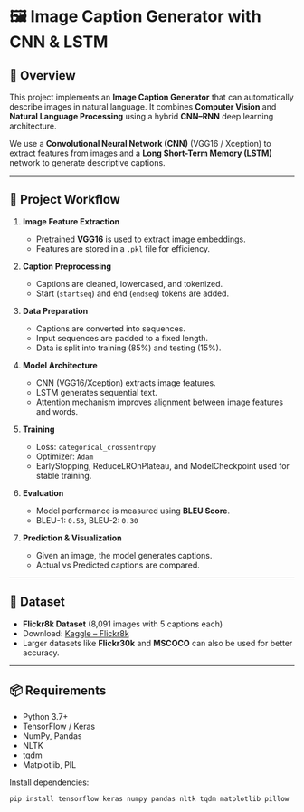 # 🖼️ Image Caption Generator with CNN & LSTM

## 📌 Overview
This project implements an **Image Caption Generator** that can automatically describe images in natural language. It combines **Computer Vision** and **Natural Language Processing** using a hybrid **CNN–RNN** deep learning architecture.  

We use a **Convolutional Neural Network (CNN)** (VGG16 / Xception) to extract features from images and a **Long Short-Term Memory (LSTM)** network to generate descriptive captions.

---

## 🚀 Project Workflow
1. **Image Feature Extraction**  
   - Pretrained **VGG16** is used to extract image embeddings.  
   - Features are stored in a `.pkl` file for efficiency.  

2. **Caption Preprocessing**  
   - Captions are cleaned, lowercased, and tokenized.  
   - Start (`startseq`) and end (`endseq`) tokens are added.  

3. **Data Preparation**  
   - Captions are converted into sequences.  
   - Input sequences are padded to a fixed length.  
   - Data is split into training (85%) and testing (15%).  

4. **Model Architecture**  
   - CNN (VGG16/Xception) extracts image features.  
   - LSTM generates sequential text.  
   - Attention mechanism improves alignment between image features and words.  

5. **Training**  
   - Loss: `categorical_crossentropy`  
   - Optimizer: `Adam`  
   - EarlyStopping, ReduceLROnPlateau, and ModelCheckpoint used for stable training.  

6. **Evaluation**  
   - Model performance is measured using **BLEU Score**.  
   - BLEU-1: `0.53`, BLEU-2: `0.30`  

7. **Prediction & Visualization**  
   - Given an image, the model generates captions.  
   - Actual vs Predicted captions are compared.

---

## 📂 Dataset
- **Flickr8k Dataset** (8,091 images with 5 captions each)  
- Download: [Kaggle – Flickr8k](https://www.kaggle.com/datasets)  
- Larger datasets like **Flickr30k** and **MSCOCO** can also be used for better accuracy.  

---

## 📦 Requirements
- Python 3.7+
- TensorFlow / Keras
- NumPy, Pandas
- NLTK
- tqdm
- Matplotlib, PIL

Install dependencies:
```bash
pip install tensorflow keras numpy pandas nltk tqdm matplotlib pillow
